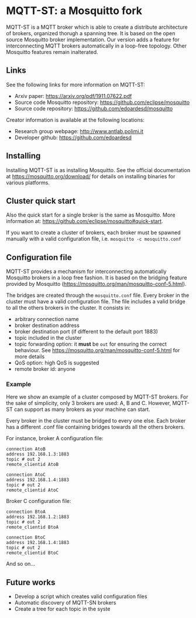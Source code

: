 MQTT-ST: a Mosquitto fork
=================

MQTT-ST is a MQTT broker which is able to create a distribute architecture of brokers, organized thorugh a spanning tree.
It is based on the open source Mosquitto broker implementation. Our version adds a feature for interconnecting MQTT brokers automatically in a loop-free topology. Other Mosquitto features remain inalterated. 

## Links

See the following links for more information on MQTT-ST:

- Arxiv paper: <https://arxiv.org/pdf/1911.07622.pdf>
- Source code Mosquitto repository: <https://github.com/eclipse/mosquitto>
- Source code repository: <https://github.com/edoardesd/mosquitto>

Creator information is available at the following locations:

- Research group webpage: <http://www.antlab.polimi.it>
- Developer github: <https://github.com/edoardesd>


## Installing

Installing MQTT-ST is as installing Mosquitto. 
See the official documentation at <https://mosquitto.org/download/> for details on installing binaries for
various platforms. 

## Cluster quick start

Also the quick start for a single broker is the same as Mosquitto. More information at: <https://github.com/eclipse/mosquitto#quick-start>.

If you want to create a cluster of brokers, each broker must be spawned manually with a valid configuration file, i.e. `mosquitto -c mosquitto.conf`

## Configuration file

MQTT-ST provides a mechanism for interconnecting automatically Mosquitto brokers in a loop free fashion. It is based on the bridging feature provided by Mosquitto (<https://mosquitto.org/man/mosquitto-conf-5.html>). 

The bridges are created through the `mosquitto.conf` file. Every broker in the cluster must have a valid configuration file. The file includes a valid bridge to all the others brokers in the cluster. It consists in:
- arbitrary connection name
- broker destination address
- broker destination port (if different to the default port 1883)
- topic included in the cluster
- topic forwarding option: it **must** be `out` for ensuring the correct behaviour. See <https://mosquitto.org/man/mosquitto-conf-5.html> for more details
- QoS option: high QoS is suggested
- remote broker id: anyone

### Example
Here we show an example of a cluster composed by MQTT-ST brokers. For the sake of simplicity, only 3 brokers are used: A, B and C. However, MQTT-ST can support as many brokers as your machine can start.

Every broker in the cluster must be bridged to every one else. Each broker has a different .conf file containing bridges towards all the others brokers.

For instance, broker A configuration file:
```
connection AtoB
address 192.168.1.3:1883
topic # out 2
remote_clientid AtoB

connection AtoC
address 192.168.1.4:1883
topic # out 2
remote_clientid AtoC
```
Broker C configuration file:
```
connection BtoA
address 192.168.1.2:1883
topic # out 2
remote_clientid BtoA

connection BtoC
address 192.168.1.4:1883
topic # out 2
remote_clientid BtoC
```
And so on...

## Future works
- Develop a script which creates valid configuration files
- Automatic discovery of MQTT-SN brokers
- Create a tree for each topic in the syste 
